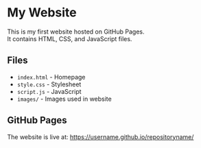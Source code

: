 # My Website

This is my first website hosted on GitHub Pages.  
It contains HTML, CSS, and JavaScript files.

## Files
- `index.html` - Homepage
- `style.css` - Stylesheet
- `script.js` - JavaScript
- `images/` - Images used in website

## GitHub Pages
The website is live at: https://username.github.io/repositoryname/
